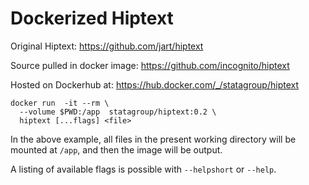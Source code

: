 # Dockerized Hiptext

Original Hiptext: https://github.com/jart/hiptext

Source pulled in docker image: https://github.com/incognito/hiptext

Hosted on Dockerhub at: https://hub.docker.com/_/statagroup/hiptext

```
docker run  -it --rm \
  --volume $PWD:/app  statagroup/hiptext:0.2 \
  hiptext [...flags] <file>
```

In the above example, all files in the present working directory will be mounted at `/app`, and then the image will be output.

A listing of available flags is possible with `--helpshort` or `--help`.
